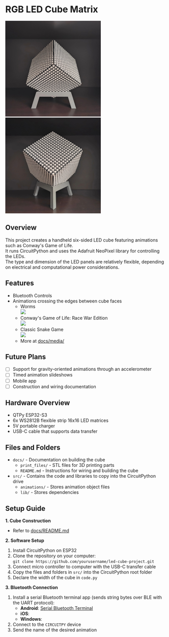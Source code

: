 # RGB LED Cube Matrix
![](docs/media/cube_front.jpg)
![](docs/media/cube_side.jpg)

## Overview
This project creates a handheld six-sided LED cube featuring animations such as Conway's Game of Life.  
It runs CircuitPython and uses the Adafruit NeoPixel library for controlling the LEDs.  
The type and dimension of the LED panels are relatively flexible, depending on electrical and computational power considerations.

## Features
- Bluetooth Controls
- Animations crossing the edges between cube faces
  - Worms  
    ![](docs/media/worms.gif)
  - Conway's Game of Life: Race War Edition  
    ![](docs/media/life.gif)
  - Classic Snake Game  
    ![](docs/media/snake.gif)
  - More at [docs/media/](docs/media/)

## Future Plans
- [ ] Support for gravity-oriented animations through an accelerometer
- [ ] Timed animation slideshows
- [ ] Mobile app
- [ ] Construction and wiring documentation

## Hardware Overview
- QTPy ESP32-S3
- 6x WS2812B flexible strip 16x16 LED matrices
- 5V portable charger
- USB-C cable that supports data transfer

## Files and Folders
- `docs/` - Documentation on building the cube
  - `print_files/` - STL files for 3D printing parts
  - `README.md` - Instructions for wiring and building the cube
- `src/` - Contains the code and libraries to copy into the CircuitPython drive
  - `animations/` - Stores animation object files
  - `lib/` - Stores dependencies

## Setup Guide
**1. Cube Construction**  
- Refer to [docs/README.md](docs/README.md)

**2. Software Setup**
1. Install CircuitPython on ESP32
2. Clone the repository on your computer:  
   `git clone https://github.com/yourusername/led-cube-project.git`
3. Connect micro controller to computer with the USB-C transfer cable
4. Copy the files and folders in `src/` into the CircuitPython root folder
5. Declare the width of the cube in `code.py`

**3. Bluetooth Connection**
1. Install a serial Bluetooth terminal app (sends string bytes over BLE with the UART protocol):
   - **Android**: [Serial Bluetooth Terminal](https://play.google.com/store/apps/details?id=de.kai_morich.serial_bluetooth_terminal&hl=en_US)
   - **iOS**:
   - **Windows**: 
2. Connect to the `CIRCUITPY` device
3. Send the name of the desired animation